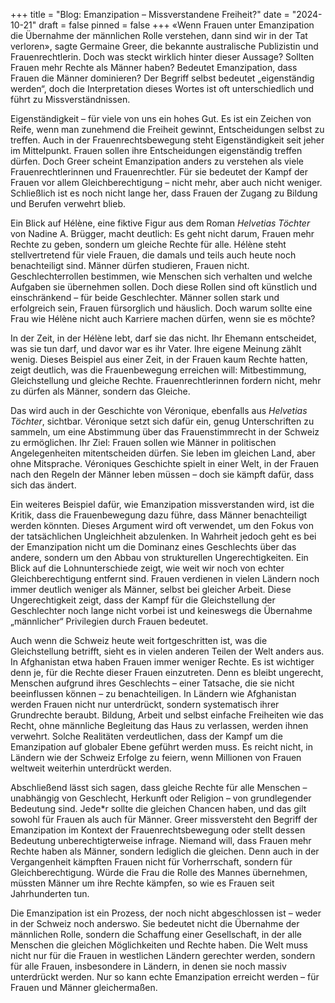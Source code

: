 +++
title = "Blog: Emanzipation – Missverstandene Freiheit?"
date = "2024-10-21"
draft = false
pinned = false
+++
«Wenn Frauen unter Emanzipation die Übernahme der männlichen Rolle verstehen, dann sind wir in der Tat verloren», sagte Germaine Greer, die bekannte australische Publizistin und Frauenrechtlerin. Doch was steckt wirklich hinter dieser Aussage? Sollten Frauen mehr Rechte als Männer haben? Bedeutet Emanzipation, dass Frauen die Männer dominieren? Der Begriff selbst bedeutet „eigenständig werden“, doch die Interpretation dieses Wortes ist oft unterschiedlich und führt zu Missverständnissen.

Eigenständigkeit – für viele von uns ein hohes Gut. Es ist ein Zeichen von Reife, wenn man zunehmend die Freiheit gewinnt, Entscheidungen selbst zu treffen. Auch in der Frauenrechtsbewegung steht Eigenständigkeit seit jeher im Mittelpunkt. Frauen sollen ihre Entscheidungen eigenständig treffen dürfen. Doch Greer scheint Emanzipation anders zu verstehen als viele Frauenrechtlerinnen und Frauenrechtler. Für sie bedeutet der Kampf der Frauen vor allem Gleichberechtigung – nicht mehr, aber auch nicht weniger. Schließlich ist es noch nicht lange her, dass Frauen der Zugang zu Bildung und Berufen verwehrt blieb.

Ein Blick auf Hélène, eine fiktive Figur aus dem Roman *Helvetias Töchter* von Nadine A. Brügger, macht deutlich: Es geht nicht darum, Frauen mehr Rechte zu geben, sondern um gleiche Rechte für alle. Hélène steht stellvertretend für viele Frauen, die damals und teils auch heute noch benachteiligt sind. Männer dürfen studieren, Frauen nicht. Geschlechterrollen bestimmen, wie Menschen sich verhalten und welche Aufgaben sie übernehmen sollen. Doch diese Rollen sind oft künstlich und einschränkend – für beide Geschlechter. Männer sollen stark und erfolgreich sein, Frauen fürsorglich und häuslich. Doch warum sollte eine Frau wie Hélène nicht auch Karriere machen dürfen, wenn sie es möchte?

In der Zeit, in der Hélène lebt, darf sie das nicht. Ihr Ehemann entscheidet, was sie tun darf, und davor war es ihr Vater. Ihre eigene Meinung zählt wenig. Dieses Beispiel aus einer Zeit, in der Frauen kaum Rechte hatten, zeigt deutlich, was die Frauenbewegung erreichen will: Mitbestimmung, Gleichstellung und gleiche Rechte. Frauenrechtlerinnen fordern nicht, mehr zu dürfen als Männer, sondern das Gleiche.

Das wird auch in der Geschichte von Véronique, ebenfalls aus *Helvetias Töchter*, sichtbar. Véronique setzt sich dafür ein, genug Unterschriften zu sammeln, um eine Abstimmung über das Frauenstimmrecht in der Schweiz zu ermöglichen. Ihr Ziel: Frauen sollen wie Männer in politischen Angelegenheiten mitentscheiden dürfen. Sie leben im gleichen Land, aber ohne Mitsprache. Véroniques Geschichte spielt in einer Welt, in der Frauen nach den Regeln der Männer leben müssen – doch sie kämpft dafür, dass sich das ändert.

Ein weiteres Beispiel dafür, wie Emanzipation missverstanden wird, ist die Kritik, dass die Frauenbewegung dazu führe, dass Männer benachteiligt werden könnten. Dieses Argument wird oft verwendet, um den Fokus von der tatsächlichen Ungleichheit abzulenken. In Wahrheit jedoch geht es bei der Emanzipation nicht um die Dominanz eines Geschlechts über das andere, sondern um den Abbau von strukturellen Ungerechtigkeiten. Ein Blick auf die Lohnunterschiede zeigt, wie weit wir noch von echter Gleichberechtigung entfernt sind. Frauen verdienen in vielen Ländern noch immer deutlich weniger als Männer, selbst bei gleicher Arbeit. Diese Ungerechtigkeit zeigt, dass der Kampf für die Gleichstellung der Geschlechter noch lange nicht vorbei ist und keineswegs die Übernahme „männlicher“ Privilegien durch Frauen bedeutet.

Auch wenn die Schweiz heute weit fortgeschritten ist, was die Gleichstellung betrifft, sieht es in vielen anderen Teilen der Welt anders aus. In Afghanistan etwa haben Frauen immer weniger Rechte. Es ist wichtiger denn je, für die Rechte dieser Frauen einzutreten. Denn es bleibt ungerecht, Menschen aufgrund ihres Geschlechts – einer Tatsache, die sie nicht beeinflussen können – zu benachteiligen. In Ländern wie Afghanistan werden Frauen nicht nur unterdrückt, sondern systematisch ihrer Grundrechte beraubt. Bildung, Arbeit und selbst einfache Freiheiten wie das Recht, ohne männliche Begleitung das Haus zu verlassen, werden ihnen verwehrt. Solche Realitäten verdeutlichen, dass der Kampf um die Emanzipation auf globaler Ebene geführt werden muss. Es reicht nicht, in Ländern wie der Schweiz Erfolge zu feiern, wenn Millionen von Frauen weltweit weiterhin unterdrückt werden.

Abschließend lässt sich sagen, dass gleiche Rechte für alle Menschen – unabhängig von Geschlecht, Herkunft oder Religion – von grundlegender Bedeutung sind. Jede*r sollte die gleichen Chancen haben, und das gilt sowohl für Frauen als auch für Männer. Greer missversteht den Begriff der Emanzipation im Kontext der Frauenrechtsbewegung oder stellt dessen Bedeutung unberechtigterweise infrage. Niemand will, dass Frauen mehr Rechte haben als Männer, sondern lediglich die gleichen. Denn auch in der Vergangenheit kämpften Frauen nicht für Vorherrschaft, sondern für Gleichberechtigung. Würde die Frau die Rolle des Mannes übernehmen, müssten Männer um ihre Rechte kämpfen, so wie es Frauen seit Jahrhunderten tun.

Die Emanzipation ist ein Prozess, der noch nicht abgeschlossen ist – weder in der Schweiz noch anderswo. Sie bedeutet nicht die Übernahme der männlichen Rolle, sondern die Schaffung einer Gesellschaft, in der alle Menschen die gleichen Möglichkeiten und Rechte haben. Die Welt muss nicht nur für die Frauen in westlichen Ländern gerechter werden, sondern für alle Frauen, insbesondere in Ländern, in denen sie noch massiv unterdrückt werden. Nur so kann echte Emanzipation erreicht werden – für Frauen und Männer gleichermaßen.